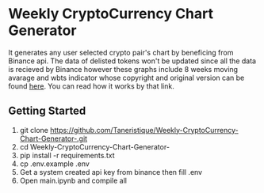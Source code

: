#  Weekly CryptoCurrency Chart Generator 
It generates any user selected crypto pair's chart by beneficing from Binance api. The data of delisted tokens won't be updated since all the data is recieved by Binance however these graphs 
include 8 weeks moving avarage and wbts indicator whose copyright and original version can be found [here](https://www.tradingview.com/script/DSB0583M-WEEKLY-BTC-TRADING-SCRYPT/). You can read how it works by that link.

## Getting Started 
1. git clone https://github.com/Taneristique/Weekly-CryptoCurrency-Chart-Generator-.git
2. cd Weekly-CryptoCurrency-Chart-Generator-
3. pip install -r requirements.txt  
4. cp .env.example .env 
5. Get a system created api key from binance then fill .env 
6. Open main.ipynb and compile all 